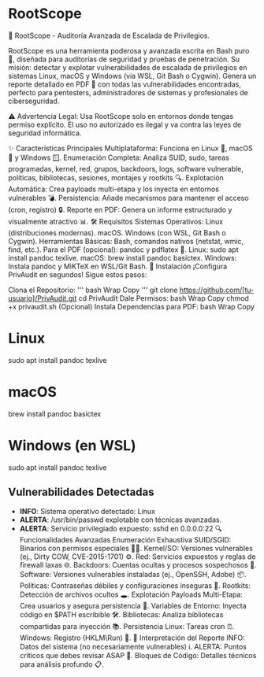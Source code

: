# RootScope

🌟 RootScope - Auditoría Avanzada de Escalada de Privilegios.
  

RootScope es una herramienta poderosa y avanzada escrita en Bash puro 🚀, diseñada para auditorías de seguridad y pruebas de penetración. Su misión: detectar y explotar vulnerabilidades de escalada de privilegios en sistemas Linux, macOS y Windows (vía WSL, Git Bash o Cygwin). Genera un reporte detallado en PDF 📑 con todas las vulnerabilidades encontradas, perfecto para pentesters, administradores de sistemas y profesionales de ciberseguridad.

⚠️ Advertencia Legal: Usa RootScope solo en entornos donde tengas permiso explícito. El uso no autorizado es ilegal y va contra las leyes de seguridad informática.

✨ Características Principales
Multiplataforma: Funciona en Linux 🐧, macOS 🍎 y Windows 🪟.
Enumeración Completa: Analiza SUID, sudo, tareas programadas, kernel, red, grupos, backdoors, logs, software vulnerable, políticas, bibliotecas, sesiones, montajes y rootkits 🔍.
Explotación Automática: Crea payloads multi-etapa y los inyecta en entornos vulnerables 💣.
Persistencia: Añade mecanismos para mantener el acceso (cron, registro) 🔒.
Reporte en PDF: Genera un informe estructurado y visualmente atractivo 📊.
🛠️ Requisitos
Sistemas Operativos:
Linux (distribuciones modernas).
macOS.
Windows (con WSL, Git Bash o Cygwin).
Herramientas Básicas: Bash, comandos nativos (netstat, wmic, find, etc.).
Para el PDF (opcional):
pandoc y pdflatex 📜.
Linux: sudo apt install pandoc texlive.
macOS: brew install pandoc basictex.
Windows: Instala pandoc y MiKTeX en WSL/Git Bash.
🚀 Instalación
¡Configura PrivAudit en segundos! Sigue estos pasos:

Clona el Repositorio:
'''
bash
Wrap
Copy
'''
git clone https://github.com/[tu-usuario]/PrivAudit.git
cd PrivAudit
Dale Permisos:
bash
Wrap
Copy
chmod +x privaudit.sh
(Opcional) Instala Dependencias para PDF:
bash
Wrap
Copy
# Linux
sudo apt install pandoc texlive
# macOS
brew install pandoc basictex
# Windows (en WSL)
sudo apt install pandoc texlive


## Vulnerabilidades Detectadas
- **INFO**: Sistema operativo detectado: Linux
- **ALERTA**: /usr/bin/passwd explotable con técnicas avanzadas.
- **ALERTA**: Servicio privilegiado expuesto: sshd en 0.0.0.0:22
🔍 Funcionalidades Avanzadas
Enumeración Exhaustiva
SUID/SGID: Binarios con permisos especiales 🕵️‍♂️.
Kernel/SO: Versiones vulnerables (ej., Dirty COW, CVE-2015-1701) ⚙️.
Red: Servicios expuestos y reglas de firewall laxas 🌐.
Backdoors: Cuentas ocultas y procesos sospechosos 👻.
Software: Versiones vulnerables instaladas (ej., OpenSSH, Adobe) 📦.
Políticas: Contraseñas débiles y configuraciones inseguras 🔑.
Rootkits: Detección de archivos ocultos 🕳️.
Explotación
Payloads Multi-Etapa: Crea usuarios y asegura persistencia 🎯.
Variables de Entorno: Inyecta código en $PATH escribible 🛠️.
Bibliotecas: Analiza bibliotecas compartidas para inyección 📚.
Persistencia
Linux: Tareas cron ⏰.
Windows: Registro (HKLM\Run) 🔐.
📜 Interpretación del Reporte
INFO: Datos del sistema (no necesariamente vulnerables) ℹ️.
ALERTA: Puntos críticos que debes revisar ASAP 🚨.
Bloques de Código: Detalles técnicos para análisis profundo 📋.
